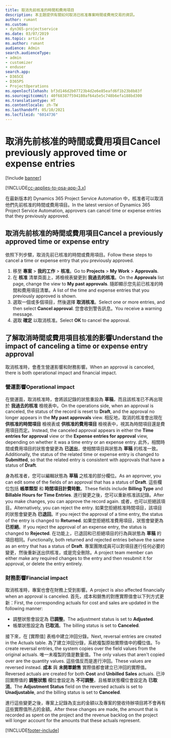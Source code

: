 ```yaml
---
title: 取消先前核准的時間和費用項目
description: 本主題提供有關如何取消已核准專案時間或費用交易的資訊。
author: rumant
ms.custom:
- dyn365-projectservice
ms.date: 03/07/2019
ms.topic: article
ms.author: rumant
audience: Admin
search.audienceType:
- admin
- customizer
- enduser
search.app:
- D365CE
- D365PS
- ProjectOperations
ms.openlocfilehash: bf3d146d2b07723b4d2e6e85eafd6f1b23b8b83f
ms.sourcegitcommit: 40f68387f594180af64a5e5c748b6efa188bd300
ms.translationtype: HT
ms.contentlocale: zh-TW
ms.lasthandoff: 05/10/2021
ms.locfileid: "6014736"
---
```

# <a name="cancel-previously-approved-time-or-expense-entries"></a><span data-ttu-id="e9373-103">取消先前核准的時間或費用項目</span><span class="sxs-lookup"><span data-stu-id="e9373-103">Cancel previously approved time or expense entries</span></span>

[!include [banner](../includes/psa-now-project-operations.md)]

[!INCLUDE[cc-applies-to-psa-app-3.x](../includes/cc-applies-to-psa-app-3x.md)]

<span data-ttu-id="e9373-104">在最新版本的 Dynamics 365 Project Service Automation 中，核准者可以取消他們先前核准的時間或費用項目。</span><span class="sxs-lookup"><span data-stu-id="e9373-104">In the latest version of Dynamics 365 Project Service Automation, approvers can cancel time or expense entries that they previously approved.</span></span>

## <a name="cancel-a-previously-approved-time-or-expense-entry"></a><span data-ttu-id="e9373-105">取消先前核准的時間或費用項目</span><span class="sxs-lookup"><span data-stu-id="e9373-105">Cancel a previously approved time or expense entry</span></span>

<span data-ttu-id="e9373-106">依照下列步驟，取消先前已核准的時間或費用項目。</span><span class="sxs-lookup"><span data-stu-id="e9373-106">Follow these steps to cancel a time or expense entry that you previously approved.</span></span>

1. <span data-ttu-id="e9373-107">移至 **專案** \> **我的工作** \> **核准**。</span><span class="sxs-lookup"><span data-stu-id="e9373-107">Go to **Projects** \> **My Work** \> **Approvals**.</span></span>
2. <span data-ttu-id="e9373-108">在 **核准** 清單頁面上，將檢視表變更到 **我過去的核准**。</span><span class="sxs-lookup"><span data-stu-id="e9373-108">On the **Approvals** list page, change the view to **My past approvals**.</span></span> <span data-ttu-id="e9373-109">隨即顯示您先前已核准的時間和費用項目清單。</span><span class="sxs-lookup"><span data-stu-id="e9373-109">A list of the time and expense entries that you previously approved is shown.</span></span>
3. <span data-ttu-id="e9373-110">選取一個或多個項目，然後選擇 **取消核准**。</span><span class="sxs-lookup"><span data-stu-id="e9373-110">Select one or more entries, and then select **Cancel approval**.</span></span> <span data-ttu-id="e9373-111">您會收到警告訊息。</span><span class="sxs-lookup"><span data-stu-id="e9373-111">You receive a warning message.</span></span>
4. <span data-ttu-id="e9373-112">選取 **確定** 以取消核准。</span><span class="sxs-lookup"><span data-stu-id="e9373-112">Select **OK** to cancel the approval.</span></span>

## <a name="understand-the-impact-of-canceling-a-time-or-expense-entry-approval"></a><span data-ttu-id="e9373-113">了解取消時間或費用項目核准的影響</span><span class="sxs-lookup"><span data-stu-id="e9373-113">Understand the impact of canceling a time or expense entry approval</span></span>

<span data-ttu-id="e9373-114">取消核准時，會產生營運影響和財務影響。</span><span class="sxs-lookup"><span data-stu-id="e9373-114">When an approval is canceled, there is both operational impact and financial impact.</span></span>

### <a name="operational-impact"></a><span data-ttu-id="e9373-115">營運影響</span><span class="sxs-lookup"><span data-stu-id="e9373-115">Operational impact</span></span>

<span data-ttu-id="e9373-116">在營運面，取消核准時，會將該記錄的狀態重設為 **草稿**，而且該核准已不再出現於 **我過去的核准** 檢視表中。</span><span class="sxs-lookup"><span data-stu-id="e9373-116">On the operations side, when an approval is canceled, the status of the record is reset to **Draft**, and the approval no longer appears in the **My past approvals** view.</span></span> <span data-ttu-id="e9373-117">相反地，取消的核准會出現在 **供核准的時間項目** 檢視表或 **供核准的費用項目** 檢視表中，視其為時間項目還是費用項目而定。</span><span class="sxs-lookup"><span data-stu-id="e9373-117">Instead, the canceled approval appears in either the **Time entries for approval** view or the **Expense entries for approval** view, depending on whether it was a time entry or an expense entry.</span></span> <span data-ttu-id="e9373-118">此外，相關時間或費用項目的狀態會變更為 **已送出**，使相關項目與狀態為 **草稿** 的核准一致。</span><span class="sxs-lookup"><span data-stu-id="e9373-118">Additionally, the status of the related time or expense entry is changed to **Submitted**, so that the related entry is consistent with approvals that have a status of **Draft**.</span></span>

<span data-ttu-id="e9373-119">身為核准者，您可以編輯狀態為 **草稿** 之核准的部分欄位。</span><span class="sxs-lookup"><span data-stu-id="e9373-119">As an approver, you can edit some of the fields of an approval that has a status of **Draft**.</span></span> <span data-ttu-id="e9373-120">這些欄位包括 **帳單類型** 和 **時間項目計費時數**。</span><span class="sxs-lookup"><span data-stu-id="e9373-120">These fields include **Billing Type** and **Billable Hours for Time Entries**.</span></span> <span data-ttu-id="e9373-121">進行變更之後，您可以重新核准該記錄。</span><span class="sxs-lookup"><span data-stu-id="e9373-121">After you make changes, you can approve the record again.</span></span> <span data-ttu-id="e9373-122">或者，也可以拒絕該項目。</span><span class="sxs-lookup"><span data-stu-id="e9373-122">Alternatively, you can reject the entry.</span></span> <span data-ttu-id="e9373-123">如果您拒絕核准時間項目，該項目的狀態會變更為 **已退回**。</span><span class="sxs-lookup"><span data-stu-id="e9373-123">If you reject the approval of a time entry, the status of the entry is changed to **Returned**.</span></span> <span data-ttu-id="e9373-124">如果您拒絕核准費用項目，狀態會變更為 **已拒絕**。</span><span class="sxs-lookup"><span data-stu-id="e9373-124">If you reject the approval of an expense entry, the status is changed to **Rejected**.</span></span> <span data-ttu-id="e9373-125">在功能上，已退回和已拒絕項目的行為與狀態為 **草稿** 的項目相同。</span><span class="sxs-lookup"><span data-stu-id="e9373-125">Functionally, both returned and rejected entries behave the same as an entry that has a status of **Draft**.</span></span> <span data-ttu-id="e9373-126">專案團隊成員可以對項目進行任何必要的變更，然後重新送出供核准，或是完全刪除。</span><span class="sxs-lookup"><span data-stu-id="e9373-126">A project team member can either make any required changes to the entry and then resubmit it for approval, or delete the entry entirely.</span></span>

### <a name="financial-impact"></a><span data-ttu-id="e9373-127">財務影響</span><span class="sxs-lookup"><span data-stu-id="e9373-127">Financial impact</span></span>

<span data-ttu-id="e9373-128">取消核准時，專案也會在財務上受到影響。</span><span class="sxs-lookup"><span data-stu-id="e9373-128">A project is also affected financially when an approval is canceled.</span></span> <span data-ttu-id="e9373-129">首先，成本和銷售的對應實際值會以下列方式更新：</span><span class="sxs-lookup"><span data-stu-id="e9373-129">First, the corresponding actuals for cost and sales are updated in the following manner:</span></span>

- <span data-ttu-id="e9373-130">調整狀態會設定為 **已調整**。</span><span class="sxs-lookup"><span data-stu-id="e9373-130">The adjustment status is set to **Adjusted**.</span></span>
- <span data-ttu-id="e9373-131">帳單狀態設定為 **已取消**。</span><span class="sxs-lookup"><span data-stu-id="e9373-131">The billing status is set to **Canceled**.</span></span>

<span data-ttu-id="e9373-132">接下來，在 [實際值] 表格中建立沖回分錄。</span><span class="sxs-lookup"><span data-stu-id="e9373-132">Next, reversal entries are created in the Actuals table.</span></span> <span data-ttu-id="e9373-133">為了建立沖回分錄，系統複製原始實際值中的欄位值。</span><span class="sxs-lookup"><span data-stu-id="e9373-133">To create reversal entries, the system copies over the field values from the original actuals.</span></span> <span data-ttu-id="e9373-134">唯一未複製的值是數量值。</span><span class="sxs-lookup"><span data-stu-id="e9373-134">The only values that aren't copied over are the quantity values.</span></span> <span data-ttu-id="e9373-135">這些值反而是進行沖回。</span><span class="sxs-lookup"><span data-stu-id="e9373-135">These values are reversed instead.</span></span> <span data-ttu-id="e9373-136">**成本** 與 **未開單銷售** 實際值都會建立已沖回的實際值。</span><span class="sxs-lookup"><span data-stu-id="e9373-136">Reversed actuals are created for both **Cost** and **Unbilled Sales** actuals.</span></span> <span data-ttu-id="e9373-137">已沖回實際值的 **調整狀態** 欄位會設定為 **不可調整**，且帳單狀態欄位會設定為 **已取消**。</span><span class="sxs-lookup"><span data-stu-id="e9373-137">The **Adjustment Status** field on the reversed actuals is set to **Unadjustable**, and the billing status is set to **Canceled**.</span></span>

<span data-ttu-id="e9373-138">進行這些變更之後，專案上記錄為支出的金額以及專案的營收待辦項目將不會再有這些實際值所占的金額。</span><span class="sxs-lookup"><span data-stu-id="e9373-138">After these changes are made, the amount that is recorded as spent on the project and the revenue backlog on the project will longer account for the amounts that these actuals represent.</span></span>


[!INCLUDE[footer-include](../includes/footer-banner.md)]